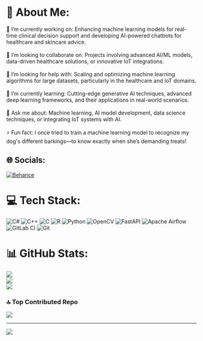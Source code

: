 # 🦇 About Me:
🔭 I’m currently working on: Enhancing machine learning models for real-time clinical decision support and developing AI-powered chatbots for healthcare and skincare advice.<br><br>👯 I’m looking to collaborate on: Projects involving advanced AI/ML models, data-driven healthcare solutions, or innovative IoT integrations.<br><br>🤝 I’m looking for help with: Scaling and optimizing machine learning algorithms for large datasets, particularly in the healthcare and IoT domains.<br><br>🌱 I’m currently learning: Cutting-edge generative AI techniques, advanced deep learning frameworks, and their applications in real-world scenarios.<br><br>💬 Ask me about: Machine learning, AI model development, data science techniques, or integrating IoT systems with AI.<br><br>⚡ Fun fact: I once tried to train a machine learning model to recognize my dog's different barkings—to know exactly when she’s demanding treats!


## 🌐 Socials:
[![Behance](https://img.shields.io/badge/Behance-1769ff?logo=behance&logoColor=white)](https://behance.net/Sri_Ganesh) 

# 💻 Tech Stack:
![C#](https://img.shields.io/badge/c%23-%23239120.svg?style=for-the-badge&logo=csharp&logoColor=white) ![C++](https://img.shields.io/badge/c++-%2300599C.svg?style=for-the-badge&logo=c%2B%2B&logoColor=white) ![C](https://img.shields.io/badge/c-%2300599C.svg?style=for-the-badge&logo=c&logoColor=white) ![R](https://img.shields.io/badge/r-%23276DC3.svg?style=for-the-badge&logo=r&logoColor=white) ![Python](https://img.shields.io/badge/python-3670A0?style=for-the-badge&logo=python&logoColor=ffdd54) ![OpenCV](https://img.shields.io/badge/opencv-%23white.svg?style=for-the-badge&logo=opencv&logoColor=white) ![FastAPI](https://img.shields.io/badge/FastAPI-005571?style=for-the-badge&logo=fastapi) ![Apache Airflow](https://img.shields.io/badge/Apache%20Airflow-017CEE?style=for-the-badge&logo=Apache%20Airflow&logoColor=white) ![GitLab CI](https://img.shields.io/badge/gitlab%20CI-%23181717.svg?style=for-the-badge&logo=gitlab&logoColor=white) ![Git](https://img.shields.io/badge/git-%23F05033.svg?style=for-the-badge&logo=git&logoColor=white)
# 📊 GitHub Stats:
![](https://github-readme-stats.vercel.app/api?username=sriganesh123&theme=gotham&hide_border=false&include_all_commits=true&count_private=false)<br/>
![](https://github-readme-streak-stats.herokuapp.com/?user=sriganesh123&theme=gotham&hide_border=false)<br/>
![](https://github-readme-stats.vercel.app/api/top-langs/?username=sriganesh123&theme=gotham&hide_border=false&include_all_commits=true&count_private=false&layout=compact)

### 🔝 Top Contributed Repo
![](https://github-contributor-stats.vercel.app/api?username=sriganesh123&limit=5&theme=dark&combine_all_yearly_contributions=true)

---
[![](https://visitcount.itsvg.in/api?id=sriganesh123&icon=0&color=0)](https://visitcount.itsvg.in)

<!-- Proudly created with GPRM ( https://gprm.itsvg.in ) -->

